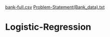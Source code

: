 [bank-full.csv](https://github.com/OmkarBulland/Logistic-Regression/files/10715494/bank-full.csv)
[Problem-Statement(Bank_data).txt](https://github.com/OmkarBulland/Logistic-Regression/files/10715449/Problem-Statement.Bank_data.txt)
# Logistic-Regression
